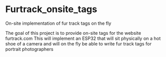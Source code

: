 # Furtrack_onsite_tags
On-site implementation of fur track tags on the fly

The goal of this project is to provide on-site tags for the website furtrack.com This will implement an ESP32 that will sit physically on a hot shoe of a camera and will on the fly be able to write fur track tags for portrait photographers
